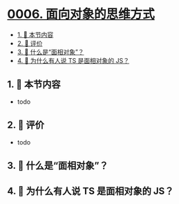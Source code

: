 # [0006. 面向对象的思维方式](https://github.com/tnotesjs/TNotes.typescript/tree/main/notes/0006.%20%E9%9D%A2%E5%90%91%E5%AF%B9%E8%B1%A1%E7%9A%84%E6%80%9D%E7%BB%B4%E6%96%B9%E5%BC%8F)

<!-- region:toc -->

- [1. 🎯 本节内容](#1--本节内容)
- [2. 🫧 评价](#2--评价)
- [3. 🤔 什么是“面相对象”？](#3--什么是面相对象)
- [4. 🤔 为什么有人说 TS 是面相对象的 JS？](#4--为什么有人说-ts-是面相对象的-js)

<!-- endregion:toc -->

## 1. 🎯 本节内容

- todo

## 2. 🫧 评价

- todo

## 3. 🤔 什么是“面相对象”？

## 4. 🤔 为什么有人说 TS 是面相对象的 JS？
